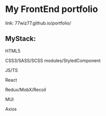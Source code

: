 # My FrontEnd portfolio
link: 77wiz77.github.io/portfolio/

## MyStack:

HTML5

CSS3/SASS/SCSS modules/StyledComponent

JS/TS

React

Redux/MobX/Recoil

MUI

Axios


